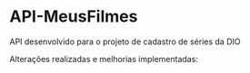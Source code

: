 # API-MeusFilmes
API desenvolvido para o projeto de cadastro de séries da DIO

Alterações realizadas e melhorias implementadas:

